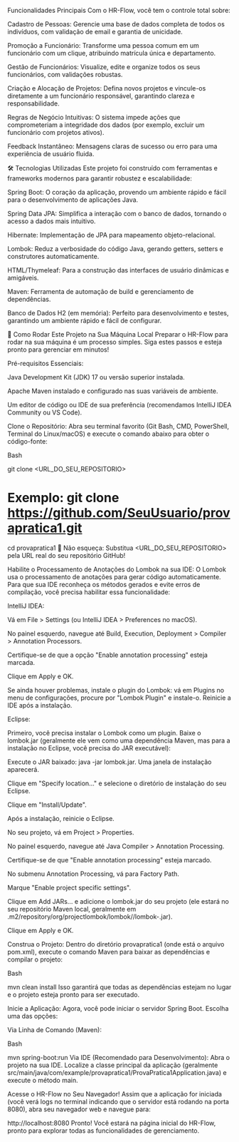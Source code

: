 Funcionalidades Principais
Com o HR-Flow, você tem o controle total sobre:

Cadastro de Pessoas: Gerencie uma base de dados completa de todos os indivíduos, com validação de email e garantia de unicidade.

Promoção a Funcionário: Transforme uma pessoa comum em um funcionário com um clique, atribuindo matrícula única e departamento.

Gestão de Funcionários: Visualize, edite e organize todos os seus funcionários, com validações robustas.

Criação e Alocação de Projetos: Defina novos projetos e vincule-os diretamente a um funcionário responsável, garantindo clareza e responsabilidade.

Regras de Negócio Intuitivas: O sistema impede ações que comprometeriam a integridade dos dados (por exemplo, excluir um funcionário com projetos ativos).

Feedback Instantâneo: Mensagens claras de sucesso ou erro para uma experiência de usuário fluida.

🛠️ Tecnologias Utilizadas
Este projeto foi construído com ferramentas e frameworks modernos para garantir robustez e escalabilidade:

Spring Boot: O coração da aplicação, provendo um ambiente rápido e fácil para o desenvolvimento de aplicações Java.

Spring Data JPA: Simplifica a interação com o banco de dados, tornando o acesso a dados mais intuitivo.

Hibernate: Implementação de JPA para mapeamento objeto-relacional.

Lombok: Reduz a verbosidade do código Java, gerando getters, setters e construtores automaticamente.

HTML/Thymeleaf: Para a construção das interfaces de usuário dinâmicas e amigáveis.

Maven: Ferramenta de automação de build e gerenciamento de dependências.

Banco de Dados H2 (em memória): Perfeito para desenvolvimento e testes, garantindo um ambiente rápido e fácil de configurar.

🚀 Como Rodar Este Projeto na Sua Máquina Local
Preparar o HR-Flow para rodar na sua máquina é um processo simples. Siga estes passos e esteja pronto para gerenciar em minutos!

Pré-requisitos Essenciais:

Java Development Kit (JDK) 17 ou versão superior instalada.

Apache Maven instalado e configurado nas suas variáveis de ambiente.

Um editor de código ou IDE de sua preferência (recomendamos IntelliJ IDEA Community ou VS Code).

Clone o Repositório:
Abra seu terminal favorito (Git Bash, CMD, PowerShell, Terminal do Linux/macOS) e execute o comando abaixo para obter o código-fonte:

Bash

git clone <URL_DO_SEU_REPOSITORIO>
# Exemplo: git clone https://github.com/SeuUsuario/provapratica1.git
cd provapratica1
🚨 Não esqueça: Substitua <URL_DO_SEU_REPOSITORIO> pela URL real do seu repositório GitHub!

Habilite o Processamento de Anotações do Lombok na sua IDE:
O Lombok usa o processamento de anotações para gerar código automaticamente. Para que sua IDE reconheça os métodos gerados e evite erros de compilação, você precisa habilitar essa funcionalidade:

IntelliJ IDEA:

Vá em File > Settings (ou IntelliJ IDEA > Preferences no macOS).

No painel esquerdo, navegue até Build, Execution, Deployment > Compiler > Annotation Processors.

Certifique-se de que a opção "Enable annotation processing" esteja marcada.

Clique em Apply e OK.

Se ainda houver problemas, instale o plugin do Lombok: vá em Plugins no menu de configurações, procure por "Lombok Plugin" e instale-o. Reinicie a IDE após a instalação.

Eclipse:

Primeiro, você precisa instalar o Lombok como um plugin. Baixe o lombok.jar (geralmente ele vem como uma dependência Maven, mas para a instalação no Eclipse, você precisa do JAR executável):

Execute o JAR baixado: java -jar lombok.jar. Uma janela de instalação aparecerá.

Clique em "Specify location..." e selecione o diretório de instalação do seu Eclipse.

Clique em "Install/Update".

Após a instalação, reinicie o Eclipse.

No seu projeto, vá em Project > Properties.

No painel esquerdo, navegue até Java Compiler > Annotation Processing.

Certifique-se de que "Enable annotation processing" esteja marcado.

No submenu Annotation Processing, vá para Factory Path.

Marque "Enable project specific settings".

Clique em Add JARs... e adicione o lombok.jar do seu projeto (ele estará no seu repositório Maven local, geralmente em .m2/repository/org/projectlombok/lombok/<version>/lombok-<version>.jar).

Clique em Apply e OK.

Construa o Projeto:
Dentro do diretório provapratica1 (onde está o arquivo pom.xml), execute o comando Maven para baixar as dependências e compilar o projeto:

Bash

mvn clean install
Isso garantirá que todas as dependências estejam no lugar e o projeto esteja pronto para ser executado.

Inicie a Aplicação:
Agora, você pode iniciar o servidor Spring Boot. Escolha uma das opções:

Via Linha de Comando (Maven):

Bash

mvn spring-boot:run
Via IDE (Recomendado para Desenvolvimento):
Abra o projeto na sua IDE. Localize a classe principal da aplicação (geralmente src/main/java/com/example/provapratica1/ProvaPratica1Application.java) e execute o método main.

Acesse o HR-Flow no Seu Navegador!
Assim que a aplicação for iniciada (você verá logs no terminal indicando que o servidor está rodando na porta 8080), abra seu navegador web e navegue para:

http://localhost:8080
Pronto! Você estará na página inicial do HR-Flow, pronto para explorar todas as funcionalidades de gerenciamento.
